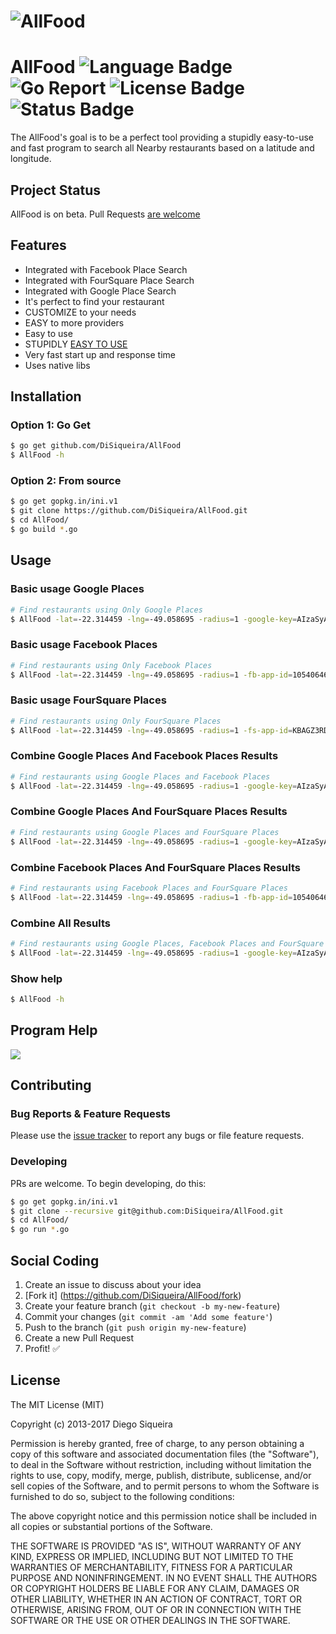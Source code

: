 # ![AllFood](http://image.prntscr.com/image/09975b3d3a664237a08c2c7811692415.png)

# AllFood ![Language Badge](https://img.shields.io/badge/Language-Go-blue.svg) ![Go Report](https://goreportcard.com/badge/github.com/DiSiqueira/AllFood) ![License Badge](https://img.shields.io/badge/License-MIT-blue.svg) ![Status Badge](https://img.shields.io/badge/Status-Beta-brightgreen.svg)

The AllFood's goal is to be a perfect tool providing a stupidly easy-to-use and fast program to search all Nearby restaurants based on a latitude and longitude.

## Project Status

AllFood is on beta. Pull Requests [are welcome](https://github.com/DiSiqueira/AllFood#social-coding)

## Features

- Integrated with Facebook Place Search
- Integrated with FourSquare Place Search
- Integrated with Google Place Search
- It's perfect to find your restaurant
- CUSTOMIZE to your needs
- EASY to more providers
- Easy to use
- STUPIDLY [EASY TO USE](https://github.com/DiSiqueira/AllFood#usage)
- Very fast start up and response time
- Uses native libs

## Installation

### Option 1: Go Get

```bash
$ go get github.com/DiSiqueira/AllFood
$ AllFood -h
```

### Option 2: From source

```bash
$ go get gopkg.in/ini.v1
$ git clone https://github.com/DiSiqueira/AllFood.git
$ cd AllFood/
$ go build *.go
```

## Usage

### Basic usage Google Places

```bash
# Find restaurants using Only Google Places
$ AllFood -lat=-22.314459 -lng=-49.058695 -radius=1 -google-key=AIzaSyAOEARYwKidXTiNkM982OP21A8LOAAAZ
```

### Basic usage Facebook Places

```bash
# Find restaurants using Only Facebook Places
$ AllFood -lat=-22.314459 -lng=-49.058695 -radius=1 -fb-app-id=1054064656577111 -fb-app-secret=5abbabac4f45764d534704f24e4a5aaa
```

### Basic usage FourSquare Places

```bash
# Find restaurants using Only FourSquare Places
$ AllFood -lat=-22.314459 -lng=-49.058695 -radius=1 -fs-app-id=KBAGZ3RDIEGOI42A241ADIEGOSDWULOLIQCCHK20NFSCU -fs-app-secret=2G4VSOHLOLNHBW3CBCSKWIGSLA5XM5NG11WHLOLR52FW4GCYAAA
```

### Combine Google Places And Facebook Places Results

```bash
# Find restaurants using Google Places and Facebook Places
$ AllFood -lat=-22.314459 -lng=-49.058695 -radius=1 -google-key=AIzaSyAOEARYwKidXTiNkM982OP21A8LOLAAA -fb-app-id=1054064656577111 -fb-app-secret=5abbabac4f45764d534704f24e4a5aaa
```

### Combine Google Places And FourSquare Places Results

```bash
# Find restaurants using Google Places and FourSquare Places
$ AllFood -lat=-22.314459 -lng=-49.058695 -radius=1 -google-key=AIzaSyAOEARYwKidXTiNkM982OP21A8LOLAAA -fs-app-id=KBAGZ3RDIEGOI42A241ADIEGOSDWULOLIQCCHK20NFSCU -fs-app-secret=2G4VSOHLOLNHBW3CBCSKWIGSLA5XM5NG11WHLOLR52FW4GCYAAA
```

### Combine Facebook Places And FourSquare Places Results

```bash
# Find restaurants using Facebook Places and FourSquare Places
$ AllFood -lat=-22.314459 -lng=-49.058695 -radius=1 -fb-app-id=1054064656577111 -fb-app-secret=5abbabac4f45764d534704f24e145aaa -fs-app-id=KBAGZ3RDIEGOI42A241ADIEGOSDWULOLIQCCHK20NFSCU -fs-app-secret=2G4VSOHLOLNHBW3CBCSKWIGSLA5XM5NG11WHLOLR52FW4GCYAAA
```

### Combine All Results

```bash
# Find restaurants using Google Places, Facebook Places and FourSquare Places
$ AllFood -lat=-22.314459 -lng=-49.058695 -radius=1 -google-key=AIzaSyAOEARYwKidXTiNkM982OP21A8LOLAAA -fb-app-id=1054064656577111 -fb-app-secret=5abbabac4f45764d534704f24e145aaa -fs-app-id=KBAGZ3RDIEGOI42A241ADIEGOSDWULOLIQCCHK20NFSCU -fs-app-secret=2G4VSOHLOLNHBW3CBCSKWIGSLA5XM5NG11WHLOLR52FW4GCYAAA
```

### Show help

```bash
$ AllFood -h
```

## Program Help

![](http://image.prntscr.com/image/7ad9e94e11d049a992b202cbc764eadf.png)

## Contributing

### Bug Reports & Feature Requests

Please use the [issue tracker](https://github.com/DiSiqueira/AllFood/issues) to report any bugs or file feature requests.

### Developing

PRs are welcome. To begin developing, do this:

```bash
$ go get gopkg.in/ini.v1
$ git clone --recursive git@github.com:DiSiqueira/AllFood.git
$ cd AllFood/
$ go run *.go
```

## Social Coding

1. Create an issue to discuss about your idea
2. [Fork it] (https://github.com/DiSiqueira/AllFood/fork)
3. Create your feature branch (`git checkout -b my-new-feature`)
4. Commit your changes (`git commit -am 'Add some feature'`)
5. Push to the branch (`git push origin my-new-feature`)
6. Create a new Pull Request
7. Profit! :white_check_mark:

## License

The MIT License (MIT)

Copyright (c) 2013-2017 Diego Siqueira

Permission is hereby granted, free of charge, to any person obtaining a copy
of this software and associated documentation files (the "Software"), to deal
in the Software without restriction, including without limitation the rights
to use, copy, modify, merge, publish, distribute, sublicense, and/or sell
copies of the Software, and to permit persons to whom the Software is
furnished to do so, subject to the following conditions:

The above copyright notice and this permission notice shall be included in
all copies or substantial portions of the Software.

THE SOFTWARE IS PROVIDED "AS IS", WITHOUT WARRANTY OF ANY KIND, EXPRESS OR
IMPLIED, INCLUDING BUT NOT LIMITED TO THE WARRANTIES OF MERCHANTABILITY,
FITNESS FOR A PARTICULAR PURPOSE AND NONINFRINGEMENT.  IN NO EVENT SHALL THE
AUTHORS OR COPYRIGHT HOLDERS BE LIABLE FOR ANY CLAIM, DAMAGES OR OTHER
LIABILITY, WHETHER IN AN ACTION OF CONTRACT, TORT OR OTHERWISE, ARISING FROM,
OUT OF OR IN CONNECTION WITH THE SOFTWARE OR THE USE OR OTHER DEALINGS IN
THE SOFTWARE.